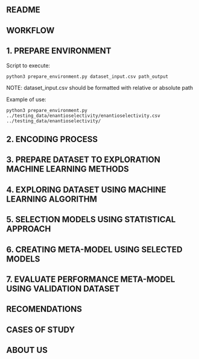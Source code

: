 ## README

## WORKFLOW

## 1. PREPARE ENVIRONMENT

Script to execute:


```
python3 prepare_environment.py dataset_input.csv path_output
```

NOTE: dataset_input.csv should be formatted with relative or absolute path

Example of use:

```
python3 prepare_environment.py ../testing_data/enantioselectivity/enantioselectivity.csv ../testing_data/enantioselectivity/

```

## 2. ENCODING PROCESS

## 3. PREPARE DATASET TO EXPLORATION MACHINE LEARNING METHODS

## 4. EXPLORING DATASET USING MACHINE LEARNING ALGORITHM

## 5. SELECTION MODELS USING STATISTICAL APPROACH

## 6. CREATING META-MODEL USING SELECTED MODELS

## 7. EVALUATE PERFORMANCE META-MODEL USING VALIDATION DATASET

## RECOMENDATIONS

## CASES OF STUDY

## ABOUT US
